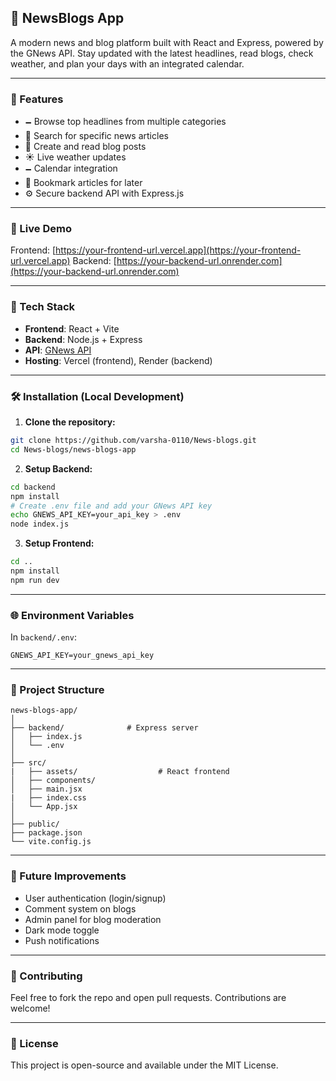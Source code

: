 ## 📰 NewsBlogs App

A modern news and blog platform built with React and Express, powered by the GNews API. Stay updated with the latest headlines, read blogs, check weather, and plan your days with an integrated calendar.

---

### 📌 Features

* 🗕️ Browse top headlines from multiple categories
* 🔎 Search for specific news articles
* 📝 Create and read blog posts
* ☀️ Live weather updates
* 🗕️ Calendar integration
* 🔖 Bookmark articles for later
* ⚙️ Secure backend API with Express.js

---

### 🚀 Live Demo

Frontend: [https://your-frontend-url.vercel.app](https://your-frontend-url.vercel.app)
Backend: [https://your-backend-url.onrender.com](https://your-backend-url.onrender.com)

---

### 🧱 Tech Stack

* **Frontend**: React + Vite
* **Backend**: Node.js + Express
* **API**: [GNews API](https://gnews.io/)
* **Hosting**: Vercel (frontend), Render (backend)

---

### 🛠️ Installation (Local Development)

1. **Clone the repository:**

```bash
git clone https://github.com/varsha-0110/News-blogs.git
cd News-blogs/news-blogs-app
```

2. **Setup Backend:**

```bash
cd backend
npm install
# Create .env file and add your GNews API key
echo GNEWS_API_KEY=your_api_key > .env
node index.js
```

3. **Setup Frontend:**

```bash
cd ..
npm install
npm run dev
```

---

### 🌐 Environment Variables

In `backend/.env`:

```env
GNEWS_API_KEY=your_gnews_api_key
```

---

### 📂 Project Structure

```
news-blogs-app/
│
├── backend/              # Express server
│   ├── index.js
│   └── .env
│
├── src/
|   ├── assets/                  # React frontend
│   ├── components/
│   ├── main.jsx
|   ├── index.css
│   └── App.jsx
│
├── public/
├── package.json
└── vite.config.js
```

---

### 🤩 Future Improvements

* User authentication (login/signup)
* Comment system on blogs
* Admin panel for blog moderation
* Dark mode toggle
* Push notifications

---

### 🤝 Contributing

Feel free to fork the repo and open pull requests. Contributions are welcome!

---

### 📄 License

This project is open-source and available under the MIT License.
